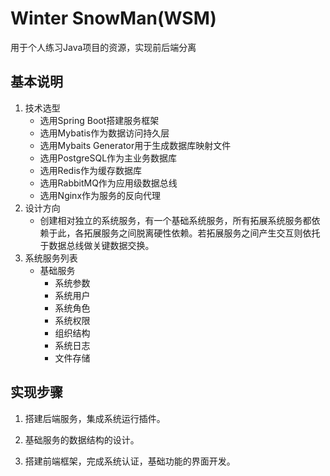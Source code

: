 # Winter SnowMan(WSM)

用于个人练习Java项目的资源，实现前后端分离

## 基本说明

1. 技术选型
    - 选用Spring Boot搭建服务框架
    - 选用Mybatis作为数据访问持久层
    - 选用Mybaits Generator用于生成数据库映射文件
    - 选用PostgreSQL作为主业务数据库
    - 选用Redis作为缓存数据库
    - 选用RabbitMQ作为应用级数据总线
    - 选用Nginx作为服务的反向代理
2. 设计方向
    - 创建相对独立的系统服务，有一个基础系统服务，所有拓展系统服务都依赖于此，各拓展服务之间脱离硬性依赖。若拓展服务之间产生交互则依托于数据总线做关键数据交换。
3. 系统服务列表
    - 基础服务
        - 系统参数
        - 系统用户
        - 系统角色
        - 系统权限
        - 组织结构
        - 系统日志
        - 文件存储

## 实现步骤

1. 搭建后端服务，集成系统运行插件。

2. 基础服务的数据结构的设计。

3. 搭建前端框架，完成系统认证，基础功能的界面开发。
